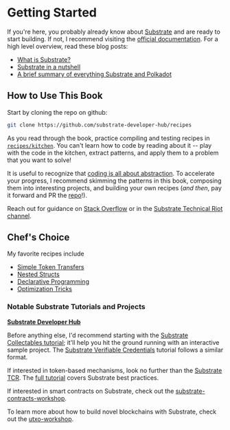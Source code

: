 # Getting Started

If you're here, you probably already know about [Substrate](https://github.com/paritytech/substrate) and are ready to start building. If not, I recommend visiting the [official documentation](https://substrate.dev). For a high level overview, read these blog posts:

* [What is Substrate?](https://www.parity.io/what-is-substrate/)
* [Substrate in a nutshell](https://www.parity.io/substrate-in-a-nutshell/)
* [A brief summary of everything Substrate and Polkadot](https://www.parity.io/a-brief-summary-of-everything-substrate-polkadot/)

## How to Use This Book

Start by cloning the repo on github:

```bash
git clone https://github.com/substrate-developer-hub/recipes
```

As you read through the book, practice compiling and testing recipes in [`recipes/kitchen`](https://github.com/substrate-developer-hub/recipes/tree/master/kitchen). You can't learn how to code by reading about it -- play with the code in the kitchen, extract patterns, and apply them to a problem that you want to solve!

It is useful to recognize that [coding is all about abstraction](https://youtu.be/05H4YsyPA-U?t=1789). To accelerate your progress, I recommend skimming the patterns in this book, composing them into interesting projects, and building your own recipes (*and then*, pay it forward and PR the [repo](https://github.com/substrate-developer-hub/recipes/tree/master/kitchen)!). 

Reach out for guidance on [Stack Overflow](https://stackoverflow.com/questions/tagged/substrate) or in  the [Substrate Technical Riot channel](https://riot.im/app/#/room/#substrate-technical:matrix.org).

## Chef's Choice 

My favorite recipes include

* [Simple Token Transfers](../storage/token.md)
* [Nested Structs](../storage/structs.md)
* [Declarative Programming](../safety/cop.md)
* [Optimization Tricks](../advanced/optimizations.md)

### Notable Substrate Tutorials and Projects
**[Substrate Developer Hub](https://github.com/substrate-developer-hub)**

Before anything else, I'd recommend starting with the [Substrate Collectables tutorial](https://github.com/shawntabrizi/substrate-collectables-workshop); it'll help you hit the ground running with an interactive sample project. The [Substrate Verifiable Credentials](https://github.com/substrate-developer-hub/substrate-verifiable-credentials) tutorial follows a similar format.

If interested in token-based mechanisms, look no further than the [Substrate TCR](https://github.com/substrate-developer-hub/substrate-tcr). The [full tutorial](https://substrate.dev/docs/en/tutorials/tcr/) covers Substrate best practices.

If interested in smart contracts on Substrate, check out the [substrate-contracts-workshop](https://github.com/substrate-developer-hub/substrate-contracts-workshop).

To learn more about how to build novel blockchains with Substrate, check out the [utxo-workshop](https://github.com/nczhu/utxo-workshop).